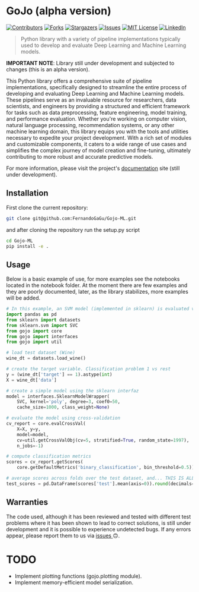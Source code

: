 # GoJo (alpha version)

[![Contributors][contributors-shield]][contributors-url]
[![Forks][forks-shield]][forks-url]
[![Stargazers][stars-shield]][stars-url]
[![Issues][issues-shield]][issues-url]
[![MIT License][license-shield]][license-url]
[![LinkedIn][linkedin-shield]][linkedin-url]

> Python library with a variety of pipeline implementations typically used to develop and evaluate Deep Learning and Machine Learning models.

__IMPORTANT NOTE__: Library still under development and subjected to changes (this is an alpha version).

This Python library offers a comprehensive suite of pipeline implementations, specifically designed to streamline the entire process of developing and evaluating Deep Learning and Machine Learning models. These pipelines serve as an invaluable resource for researchers, data scientists, and engineers by providing a structured and efficient framework for tasks such as data preprocessing, feature engineering, model training, and performance evaluation. Whether you're working on computer vision, natural language processing, recommendation systems, or any other machine learning domain, this library equips you with the tools and utilities necessary to expedite your project development. With a rich set of modules and customizable components, it caters to a wide range of use cases and simplifies the complex journey of model creation and fine-tuning, ultimately contributing to more robust and accurate predictive models.

For more information, please visit the project's [documentation](https://fernandogagu.github.io/GoJo-ML/html/index.html) site (still under development).


## Installation

First clone the current repository:

```bash
git clone git@github.com:FernandoGaGu/Gojo-ML.git
```

and after cloning the repository run the setup.py script 

```bash
cd Gojo-ML
pip install -e .
```

## Usage

Below is a basic example of use, for more examples see the notebooks located in the notebook folder. At the moment there are few examples and they are poorly documented, later, as the library stabilizes, more examples will be added.

```python
# In this example, an SVM model (implemented in sklearn) is evaluated via cross-validation
import pandas as pd
from sklearn import datasets
from sklearn.svm import SVC
from gojo import core
from gojo import interfaces
from gojo import util

# load test dataset (Wine)
wine_dt = datasets.load_wine()

# create the target variable. Classification problem 1 vs rest
y = (wine_dt['target'] == 1).astype(int)  
X = wine_dt['data']

# create a simple model using the sklearn interfaz
model = interfaces.SklearnModelWrapper(
    SVC, kernel='poly', degree=3, coef0=50,
    cache_size=1000, class_weight=None)

# evaluate the model using cross-validation
cv_report = core.evalCrossVal(
    X=X, y=y,
    model=model,
    cv=util.getCrossValObj(cv=5, stratified=True, random_state=1997),
    n_jobs=-1)

# compute classification metrics
scores = cv_report.getScores(
    core.getDefaultMetrics('binary_classification', bin_threshold=0.5))

# average scores across folds over the test dataset, and... THIS IS ALL!!
test_scores = pd.DataFrame(scores['test'].mean(axis=0)).round(decimals=3)
```

## Warranties

The code used, although it has been reviewed and tested with different test problems where it has been shown to lead to correct solutions, is still under development and it is possible to experience undetected bugs. If any errors appear, please report them to us via <a href="https://github.com/FernandoGaGu/GoJo-ML/issues"> issues </a> 🙃.   

# TODO
- Implement plotting functions (gojo.plotting module).
- Implement memory-efficient model serialization.


[contributors-shield]: https://img.shields.io/github/contributors/FernandoGaGu/GoJo-ML.svg?style=flat-square
[contributors-url]: https://github.com/FernandoGaGu/GoJo-ML/graphs/contributors
[forks-shield]: https://img.shields.io/github/forks/FernandoGaGu/GoJo-ML.svg?style=flat-square
[forks-url]: https://github.com/FernandoGaGu/GoJo-ML/network/members
[stars-shield]: https://img.shields.io/github/stars/FernandoGaGu/GoJo-ML.svg?style=flat-square
[stars-url]: https://github.com/FernandoGaGu/GoJo-ML/stargazers
[issues-shield]: https://img.shields.io/github/issues/FernandoGaGu/GoJo-ML.svg?style=flat-square
[issues-url]: https://github.com/FernandoGaGu/GoJo-ML/issues
[license-shield]: https://img.shields.io/github/license/FernandoGaGu/GoJo-ML.svg?style=flat-square
[license-url]: https://github.com/FernandoGaGu/GoJo-ML/blob/master/LICENSE
[linkedin-shield]: https://img.shields.io/badge/-LinkedIn-black.svg?style=flat-square&logo=linkedin&colorB=555
[linkedin-url]: https://linkedin.com/in/GarciaGu-Fernando
